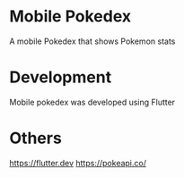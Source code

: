 # Mobile Pokedex
A mobile Pokedex that shows Pokemon stats
# Development
Mobile pokedex was developed using Flutter
# Others
https://flutter.dev
https://pokeapi.co/
